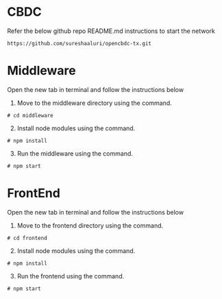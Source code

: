 # CBDC

Refer the below github repo README.md instructions to start the network

```terminal
https://github.com/sureshaaluri/opencbdc-tx.git 
```

# Middleware

Open the new tab in terminal and follow the instructions below

1. Move to the middleware directory using the command.

```terminal
# cd middleware
```

2. Install node modules using the command.

```terminal
# npm install
```

3. Run the middleware using the command.

```terminal
# npm start
```



# FrontEnd

Open the new tab in terminal and follow the instructions below

1. Move to the frontend directory using the command.

```terminal
# cd frontend
```

2. Install node modules using the command.

```terminal
# npm install
```

3. Run the frontend using the command.

```terminal
# npm start
```

